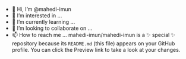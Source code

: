 - 👋 Hi, I’m @mahedi-imun
- 👀 I’m interested in ...
- 🌱 I’m currently learning ...
- 💞️ I’m looking to collaborate on ...
- 📫 How to reach me ...
mahedi-imun/mahedi-imun is a ✨ special ✨ repository because its `README.md` (this file) appears on your GitHub profile.
You can click the Preview link to take a look at your changes.

